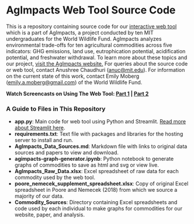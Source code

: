 # AgImpacts Web Tool Source Code
This is a repository containing source code for our [interactive web tool](https://share.streamlit.io/anushreechaudhuri/agimpacts/app.py) which is a part of AgImpacts, a project conducted by ten MIT undergraduates for the World Wildlife Fund. AgImpacts analyzes environmental trade-offs for ten agricultural commodities across five indicators: GHG emissions, land use, eutrophication potential, acidification potential, and freshwater withdrawal. To learn more about these topics and our project, [visit the AgImpacts website.](https://agimpacts.wpengine.com/)
For queries about the source code or web tool, contact Anushree Chaudhuri (anuc@mit.edu). For information on the current state of this work, contact Emily Moberg (emily.a.moberg@gmail.com) of the World Wildlife Fund.

**Watch Screencasts on Using The Web Tool: [Part 1](https://www.loom.com/share/580b27050b4249759bf82dd7aad80e80) | [Part 2](https://www.loom.com/share/8aba913be3134e0b9a6e32a76b1d33c2)**

### A Guide to Files in This Repository
* **app.py**: Main code for web tool using Python and Streamlit. [Read more about Streamlit here](https://www.streamlit.io/).
* **requirements.txt**: Text file with packages and libraries for the hosting server to install and run.
* **AgImpacts_Data_Sources.md**: Markdown file with links to original data sources and papers to view and download.
* **agimpacts-graph-generator.ipynb**: Python notebook to generate graphs of commodities to save as html and svg or view live.
* **AgImpacts_Raw_Data.xlsx**: Excel spreadsheet of raw data for each commodity used by the web tool.
* **poore_nemecek_supplement_spreadsheet.xlsx**: Copy of original Excel spreadsheet in Poore and Nemecek (2018) from which we source a majority of our data.
* **Commodity_Sources**: Directory containing Excel spreadsheets and code used by each individual to make graphs for commodities for our website, paper, and analysis.
